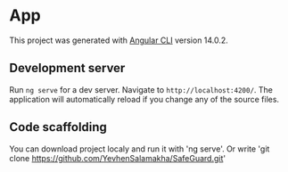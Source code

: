 # App

This project was generated with [Angular CLI](https://github.com/angular/angular-cli) version 14.0.2.

## Development server

Run `ng serve` for a dev server. Navigate to `http://localhost:4200/`. The application will automatically reload if you change any of the source files.

## Code scaffolding

You can download project localy and run it with 'ng serve'.
Or write 'git clone https://github.com/YevhenSalamakha/SafeGuard.git'

